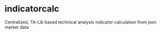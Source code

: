 # indicatorcalc
Centralized, TA-Lib based technical analysis indicator calculation from json market data
